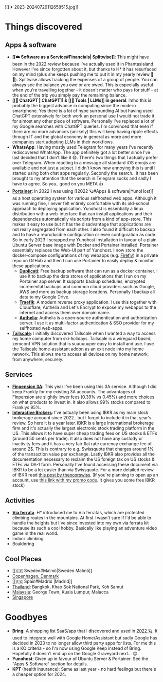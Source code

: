 ![[✈ 2023-20240729112658515.jpg]]

# Things discovered

## Apps & software

* **[[☁️ Software as a Service#Financials| Splitwise]]**: This might have been in the 2022 review because I've actually used it in Phantasialand. However I've since forgotten about it, but thanks to H\* it has resurfaced on my mind (plus she keeps pushing me to put it in my yearly review 🤭😘). Splitwise allows tracking the expenses of a group of people. You can always see the balance you owe or are owed. This is especially useful when you're travelling together - it doesn't matter who pays for stuff - at the end of the trip you simply pay the remaining balance.
* **[[💬 ChatGPT | ChatGPT]] & [[🤖 Tools | LLMs]] in general**: Imho this is probably the biggest advance in computing since the modern smartphone. Yes there is a lot of hype surrounding AI but having used ChatGPT extensively for both work an personal use I would not trade it for almost any other piece of software. Personally I've replaced a lot of my Google searches with ChatGPT queries. I'm convinced that even if there are no more advances (unlikely) this will keep having ripple effects through IT and the global economy in general as more and more companies start adopting LLMs in their workflows.
* **WhatsApp**: Having mostly used Telegram for many years I've recently rediscovered WhatsApp. The app definitely got a lot better since I've last decided that I don't like it 😄. There's two things that I actually prefer over Telegram. When reacting to a message all standard iOS emojis are available and not just a subset. I didn't know how annoying this is until I started using both chat apps regularly. Secondly the search.. it has been brought to my attention that the search in Telegram sucks and sadly I have to agree. So yea.. good on you META :thumbsup:
* [**Portainer**](https://www.portainer.io/): In 2022 I was using [[2022 🪐#Apps & software|YunoHost]] as a host operating system for various selfhosted web apps. Although it was running fine, I never felt entirely comfortable with its old-school approach to deploying application. Yunohost is essentially a linux distribution with a web-interface that can install applications and their dependencies automatically via scripts from a kind of app-store. This makes it easy to use but it has the disadvantage that applications are not really segregated from each other. I also found it difficult to backup and to have a reproducible configuration or even configuration as code. So in early 2023 I scrapped my Yunohost installation in favour of a plain Ubuntu Server base image with Docker and Portainer installed. Portainer essentially replaces the Web-UI part of Yunohost. I now store the docker-compose configurations of my webapps (e.g. [Firefly](📀%20Self-Hosting.md#finance)) in a private repo on GitHub and then I can use Portainer to easily deploy & monitor these applications.
	* [**Duplicati**](https://www.duplicati.com/): Free backup software that can run as a docker container. I use it to backup the data stores of applications that I run on my Portainer app server. It supports backup schedules, encrypted incremental backups and common cloud providers such as Google, AWS and more as backup storage locations. Personally I backup all data to my Google Drive.
	* [**Traefik**](https://traefik.io/traefik/): A modern reverse proxy application. I use this together with Cloudflare, Authelia and Let's Encrypt to expose my webapps to the internet and access them over domain name.
	* [**Authelia**](https://www.authelia.com/): Authelia is a open-source authentication and authorization server. I use it as multi-factor authentication & SSO provider for my selfhosted web-apps.
* [**Tailscale**](https://tailscale.com/): I initially discovered Tailscale when I wanted a way to access my home computer from ski-holidays. Tailscale is a wireguard based, zeroconf VPN solution that is suuuuuuper easy to install and use. I use the [Tailscale home-assistant addon](https://github.com/hassio-addons/addon-tailscale) as an exit node into my home network. This allows me to access all devices on my home network, from anywhere, securely.

## Services

* [**Finpension 3A**](https://finpension.ch/en/3a/): This year I've been using this 3A service. Although I did keep Frankly for my existing 3A accounts. The advantages of Finpension are slightly lower fees (0.39% vs 0.45%)  and more choices on what products to invest in. It also allows 99% stocks compared to Franklys 95%.
* [**Interactive Brokers**](https://www.interactivebrokers.com/): I've actually been using IBKR as my main stock brokerage account since 2022.. but I forgot to include it in that year's review. So here it is a year later. IBKR is a large international brokerage firm and it's actually the largest electronic stock trading platform in the US. This allows it to have super cheap trading fees on US stocks & ETFs (around 50 cents per trade). It also does not have any custody or inactivity fees and it has a very fair flat rate currency exchange fee of around 2$. This is contrary to e.g. Swissquote that charges around 1% of the transaction value per exchange. Lastly IBKR also provides all the documentation necessary to reclaim the US foreign tax on US stocks & ETFs via DA-1 form. Personally I've found accessing these document via IBKR to be a lot easier than via Swissquote. For a more detailed review of IBKR read [this post by thepoorswiss](https://thepoorswiss.com/interactive-brokers-review/). (If you're planning to open up an account, use [this link with my promo code](https://www.interactivebrokers.com/referral/theodor694). It gives you some free IBKR stock)

## Activities

* [**Via ferrata**](🏔️%20Via%20Ferrata.md): H\* introduced me to Via ferratas, which are protected climbing routes in the mountains. At first I wasn't sure if I'd be able to handle the heights but I've since invested into my own via ferrata kit because its such a cool hobby. Basically like playing an adventure video game in the real world.
* Indoor climbing
* Bouldering

## Cool Places

* [[🇸🇪 Sweden#Malmö|Sweden Malmö]]
* [Copenhagen, Denmark](🇩🇰%20Denmark.md#copenhagen)
* [[🇪🇸 Spain#Madrid |Madrid]]
* [Thailand](🇹🇭%20Thailand.md): Bangkok, Khao Sok National Park, Koh Samui
* [Malaysia](🇲🇾%20Malaysia.md): George Town, Kuala Lumpur, Malacca
* [Singapore](🇸🇬%20Singapore.md)

# Goodbyes

* **Bring**: A shopping list SaaS/app that I discovered and used in [2022 🪐](2022%20🪐.md#services). It used to integrate well with Google Home/Assistant but sadly Google has decided in 2023 to no longer allow third party apps for lists. For me this is a KO criteria - so I'm now using Google Keep instead of Bring. Hopefully it doesn't end up on the Google Graveyard next... 🙃.
* **Yunohost**: Given up in favour of Ubuntu Server & Portainer. See the "Apps & Software" section for details.
* **KPT** (health insurance): Same as last year - no hard feelings but there's a cheaper option for 2024.
